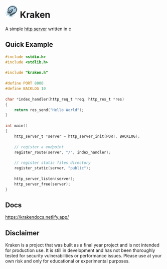 <h1><img src="assets/kraken_logo.png" style="height: 40px;" > Kraken</h1>

A simple [http server](https://en.wikipedia.org/wiki/HTTP_server) written in c

## Quick Example

```c
#include <stdio.h>
#include <stdlib.h>

#include "kraken.h"

#define PORT 8000
#define BACKLOG 10

char *index_handler(http_req_t *req, http_res_t *res)
{
    return res_send("Hello World");
}

int main()
{
    http_server_t *server = http_server_init(PORT, BACKLOG);

    // register a endpoint
    register_route(server, "/", index_handler);

    // register static files directory
    register_static(server, "public");

    http_server_listen(server);
    http_server_free(server);
}
```

## Docs

https://krakendocs.netlify.app/

## Disclaimer

Kraken is a project that was built as a final year project and is not intended for production use. It is still in development and has not been thoroughly tested for security vulnerabilities or performance issues. Please use at your own risk and only for educational or experimental purposes.
